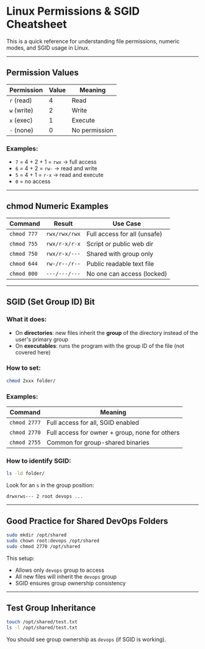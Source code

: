 # Linux Permissions & SGID Cheatsheet

This is a quick reference for understanding file permissions, numeric modes, and SGID usage in Linux.

---

## Permission Values

| Permission | Value | Meaning         |
|------------|-------|-----------------|
| `r` (read) | 4     | Read            |
| `w` (write)| 2     | Write           |
| `x` (exec) | 1     | Execute         |
| `-` (none) | 0     | No permission   |

### Examples:
- `7` = 4 + 2 + 1 = `rwx` → full access
- `6` = 4 + 2 = `rw-` → read and write
- `5` = 4 + 1 = `r-x` → read and execute
- `0` = no access

---

## chmod Numeric Examples

| Command         | Result                       | Use Case                        |
|----------------|------------------------------|----------------------------------|
| `chmod 777`     | `rwx/rwx/rwx`                | Full access for all (unsafe) |
| `chmod 755`     | `rwx/r-x/r-x`                | Script or public web dir         |
| `chmod 750`     | `rwx/r-x/---`                | Shared with group only          |
| `chmod 644`     | `rw-/r--/r--`                | Public readable text file       |
| `chmod 000`     | `---/---/---`                | No one can access (locked)      |

---

## SGID (Set Group ID) Bit

### What it does:
- On **directories**: new files inherit the **group** of the directory instead of the user's primary group
- On **executables**: runs the program with the group ID of the file (not covered here)

### How to set:
```bash
chmod 2xxx folder/
```

### Examples:
| Command         | Meaning                                         |
|----------------|-------------------------------------------------|
| `chmod 2777`    | Full access for all, SGID enabled               |
| `chmod 2770`    | Full access for owner + group, none for others |
| `chmod 2755`    | Common for group-shared binaries                |

### How to identify SGID:
```bash
ls -ld folder/
```

Look for an `s` in the group position:
```
drwxrws--- 2 root devops ...
```

---

## Good Practice for Shared DevOps Folders

```bash
sudo mkdir /opt/shared
sudo chown root:devops /opt/shared
sudo chmod 2770 /opt/shared
```

This setup:
- Allows only `devops` group to access
- All new files will inherit the `devops` group
- SGID ensures group ownership consistency

---

## Test Group Inheritance

```bash
touch /opt/shared/test.txt
ls -l /opt/shared/test.txt
```

You should see group ownership as `devops` (if SGID is working).


